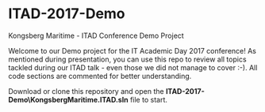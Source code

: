 # ITAD-2017-Demo
Kongsberg Maritime - ITAD Conference Demo Project

Welcome to our Demo project for the IT Academic Day 2017 conference!
As mentioned during presentation, you can use this repo to review all topics tackled during our ITAD talk - even those we did not manage to cover :-). 
All code sections are commented for better understanding.

Download or clone this repository and open the **ITAD-2017-Demo\KongsbergMaritime.ITAD.sln** file to start.

